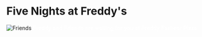 # Five Nights at Freddy's
![Friends](https://i.pinimg.com/564x/a9/73/8e/a9738e09db5e660a52bb90cba7caa55f.jpg) 
<span style="color: white">𝐅𝐫𝐞𝐝𝐝𝐲 𝐚𝐧𝐝 𝐅𝐫𝐢𝐞𝐧𝐝𝐬 𝐚𝐫𝐞 𝐰𝐚𝐢𝐭𝐢𝐧𝐠 𝐟𝐨𝐫 𝐲𝐨𝐮 𝐚𝐭 𝐅𝐫𝐞𝐝𝐝𝐲 𝐅𝐚𝐳𝐛𝐞𝐚𝐫 𝐏𝐢𝐳𝐳𝐚 </span>
